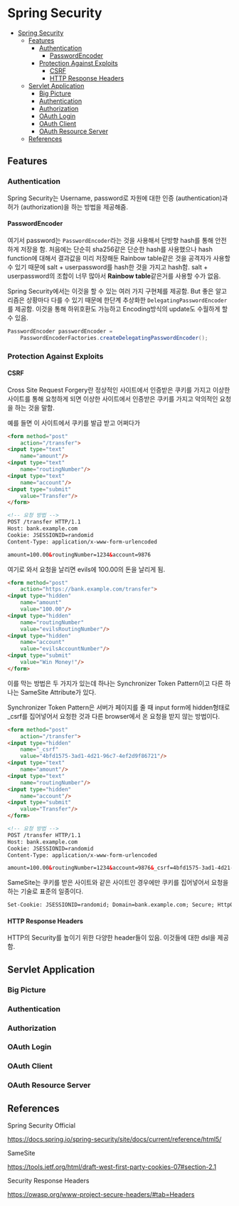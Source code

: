 # Spring Security

- [Spring Security](#spring-security)
  - [Features](#features)
    - [Authentication](#authentication)
      - [PasswordEncoder](#passwordencoder)
    - [Protection Against Exploits](#protection-against-exploits)
      - [CSRF](#csrf)
      - [HTTP Response Headers](#http-response-headers)
  - [Servlet Application](#servlet-application)
    - [Big Picture](#big-picture)
    - [Authentication](#authentication-1)
    - [Authorization](#authorization)
    - [OAuth Login](#oauth-login)
    - [OAuth Client](#oauth-client)
    - [OAuth Resource Server](#oauth-resource-server)
  - [References](#references)

## Features

### Authentication

Spring Security는 Username, password로 자원에 대한 인증 (authentication)과 허가 (authorization)을 하는 방법을 제공해줌.

#### PasswordEncoder

여기서 password는 `PasswordEncoder`라는 것을 사용해서 단방향 hash를 통해 안전하게 저장을 함. 처음에는 단순히 sha256같은 단순한 hash를 사용했으나 hash function에 대해서 결과값을 미리 저장해둔 Rainbow table같은 것을 공격자가 사용할 수 있기 때문에 salt + userpassword를 hash한 것을 가지고 hash함. salt + userpassword의 조합이 너무 많아서 **Rainbow table**같은거를 사용할 수가 없음.

Spring Security에서는 이것을 할 수 있는 여러 가지 구현체를 제공함. But 좋은 알고리즘은 상황마다 다를 수 있기 때문에 한단계 추상화한 `DelegatingPasswordEncoder`를 제공함. 이것을 통해 하위호환도 가능하고 Encoding방식의 update도 수월하게 할 수 있음.

```java
PasswordEncoder passwordEncoder =
    PasswordEncoderFactories.createDelegatingPasswordEncoder();
```

### Protection Against Exploits

#### CSRF

Cross Site Request Forgery란 정상적인 사이트에서 인증받은 쿠키를 가지고 이상한 사이트를 통해 요청하게 되면 이상한 사이트에서 인증받은 쿠키를 가지고 악의적인 요청을 하는 것을 말함.

예를 들면 이 사이트에서 쿠키를 발급 받고 어쩌다가

```html
<form method="post"
    action="/transfer">
<input type="text"
    name="amount"/>
<input type="text"
    name="routingNumber"/>
<input type="text"
    name="account"/>
<input type="submit"
    value="Transfer"/>
</form>

<!-- 요청 방법 -->
POST /transfer HTTP/1.1
Host: bank.example.com
Cookie: JSESSIONID=randomid
Content-Type: application/x-www-form-urlencoded

amount=100.00&routingNumber=1234&account=9876
```

여기로 와서 요청을 날리면 evils에 100.00의 돈을 날리게 됨.

```html
<form method="post"
    action="https://bank.example.com/transfer">
<input type="hidden"
    name="amount"
    value="100.00"/>
<input type="hidden"
    name="routingNumber"
    value="evilsRoutingNumber"/>
<input type="hidden"
    name="account"
    value="evilsAccountNumber"/>
<input type="submit"
    value="Win Money!"/>
</form>
```

이를 막는 방법은 두 가지가 있는데 하나는 Synchronizer Token Pattern이고 다른 하나는 SameSite Attribute가 있다.

Synchronizer Token Pattern은 서버가 페이지를 줄 때 input form에 hidden형태로 _csrf를 집어넣어서 요청한 것과 다른 browser에서 온 요청을 받지 않는 방법이다.

```html
<form method="post"
    action="/transfer">
<input type="hidden"
    name="_csrf"
    value="4bfd1575-3ad1-4d21-96c7-4ef2d9f86721"/>
<input type="text"
    name="amount"/>
<input type="text"
    name="routingNumber"/>
<input type="hidden"
    name="account"/>
<input type="submit"
    value="Transfer"/>
</form>

<!-- 요청 방법 -->
POST /transfer HTTP/1.1
Host: bank.example.com
Cookie: JSESSIONID=randomid
Content-Type: application/x-www-form-urlencoded

amount=100.00&routingNumber=1234&account=9876&_csrf=4bfd1575-3ad1-4d21-96c7-4ef2d9f86721
```

SameSite는 쿠키를 받은 사이트와 같은 사이트인 경우에만 쿠키를 집어넣어서 요청을 하는 기술로 표준의 일종이다.

```html
Set-Cookie: JSESSIONID=randomid; Domain=bank.example.com; Secure; HttpOnly; SameSite=Lax
```

#### HTTP Response Headers

HTTP의 Security를 높이기 위한 다양한 header들이 있음. 이것들에 대한 dsl을 제공함.

## Servlet Application

### Big Picture

### Authentication

### Authorization

### OAuth Login

### OAuth Client

### OAuth Resource Server

## References

Spring Security Official

https://docs.spring.io/spring-security/site/docs/current/reference/html5/

SameSite

https://tools.ietf.org/html/draft-west-first-party-cookies-07#section-2.1

Security Response Headers

https://owasp.org/www-project-secure-headers/#tab=Headers